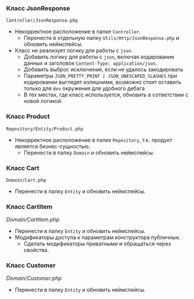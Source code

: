### Класс JsonResponse 
`Controller/JsonResponse.php`
- Некорректное расположение в папке `Controller`. 
  - Перенести в отдельную папку `Utils/Http/JsonResponse.php` и обновить неймспейсы.
- Класс не реализует логику для работы с `json`.
  - Добавить логику для работы с `json`, включая кодирование данных и заголовок `Content-Type: application/json`. 
  - Добавить выброс исключения, если не удалось закодировать
  - Параметры `JSON_PRETTY_PRINT | JSON_UNESCAPED_SLASHES` при кодировании выглядят излишними, возможно стоит оставить только для `dev` окружения для удобного дебага
  - В тех местах, где класс используется, обновить в сответствии с новой логикой.
  
### Класс Product 
`Repository/Entity/Product.php`
- Некорректное расположение в папке `Repository`, т.к. продукт является бизнес-сущностью.
  - Перенести в папку `Domain` и обновить неймспейсы.

### Класс Cart
`Domain/Cart.php`
- Перенести в папку `Entity` и обновить неймспейсы.

### Класс CartItem
*Domain/CartItem.php*
- Перенести в папку `Entity` и обновить неймспейсы.
- Модификаторы доступа к параметрам конструктора публичные.
  - Сделать модификаторы приватными и обращаться через свойства.

### Класс Customer
*Domain/Customer.php*
-  Перенести в папку `Entity` и обновить неймспейсы.
